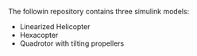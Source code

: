 The followin repository contains three simulink models:
* Linearized Helicopter
* Hexacopter
* Quadrotor with tilting propellers